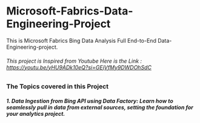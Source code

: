 # Microsoft-Fabrics-Data-Engineering-Project
This is Microsoft Fabrics Bing Data Analysis Full End-to-End Data-Engineering-project.
###### This project is Inspired from Youtube Here is the Link : https://youtu.be/yHU9ADk10eQ?si=GEjVfMy9DWDOhSdC
### The Topics covered in this Project 

 ##### 1. Data Ingestion from Bing API using Data Factory: Learn how to seamlessly pull in data from external sources, setting the foundation for your analytics project.

